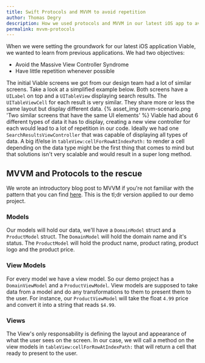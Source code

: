 ```yaml
---
title: Swift Protocols and MVVM to avoid repetition
author: Thomas Degry
description: How we used protocols and MVVM in our latest iOS app to avoid MVC syndrome and repetition
permalink: mvvm-protocols
---
```


When we were setting the groundwork for our latest iOS application Viable, we wanted to learn from previous applications. We had two objectives:
- Avoid the Massive View Controller Syndrome
- Have little repetition whenever possible

The initial Viable screens we got from our design team had a lot of similar screens. Take a look at a simplified example below. Both screens have a `UILabel` on top and a `UITableView` displaying search results. The `UITableViewCell` for each result is very similar. They share more or less the same layout but display different data.
{% asset_img mvvm-scenario.png 'Two similar screens that have the same UI elements' %}
Viable had about 6 different types of data it has to display, creating a new view controller for each would lead to a lot of repetition in our code. Ideally we had one `SearchResultsViewController` that was capable of displaying all types of data.
A big if/else in `tableView:cellForRowAtIndexPath:` to render a cell depending on the data type might be the first thing that comes to mind but that solutions isn't very scalable and would result in a super long method.

## MVVM and Protocols to the rescue
We wrote an introductory blog post to MVVM if you're not familiar with the pattern that you can find [here](/swift-mvvm). This is the tl;dr version applied to our demo project.

### Models
Our models will hold our data, we'll have a `DomainModel` struct and a `ProductModel` struct. The `DomainModel` will hold the domain name and it's status. The `ProductModel` will hold the product name, product rating, product logo and the product price.

### View Models
For every model we have a view model. So our demo project has a `DomainViewModel` and a `ProductViewModel`. View models are supposed to take data from a model and do any transformations to them to present them to the user. For instance, our `ProductViewModel` will take the float `4.99` price and convert it into a string that reads `$4.99`.

### Views
The View's only responsability is defining the layout and appearance of what the user sees on the screen. In our case, we will call a method on the view models in `tableView:cellForRowAtIndexPath:` that will return a cell that ready to present to the user.
